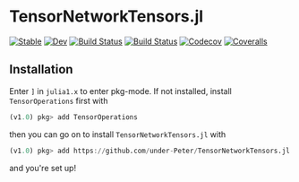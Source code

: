 # TensorNetworkTensors.jl
[![Stable](https://img.shields.io/badge/docs-stable-blue.svg)](https://under-Peter.github.io/TensorNetworkTensors.jl/stable)
[![Dev](https://img.shields.io/badge/docs-dev-blue.svg)](https://under-Peter.github.io/TensorNetworkTensors.jl/dev)
[![Build Status](https://travis-ci.com/under-Peter/TensorNetworkTensors.jl.svg?branch=master)](https://travis-ci.com/under-Peter/TensorNetworkTensors.jl)
[![Build Status](https://ci.appveyor.com/api/projects/status/github/under-Peter/TensorNetworkTensors.jl?svg=true)](https://ci.appveyor.com/project/under-Peter/TensorNetworkTensors-jl)
[![Codecov](https://codecov.io/gh/under-Peter/TensorNetworkTensors.jl/branch/master/graph/badge.svg)](https://codecov.io/gh/under-Peter/TensorNetworkTensors.jl)
[![Coveralls](https://coveralls.io/repos/github/under-Peter/TensorNetworkTensors.jl/badge.svg?branch=master)](https://coveralls.io/github/under-Peter/TensorNetworkTensors.jl?branch=master)


## Installation
Enter `]` in `julia1.x` to enter pkg-mode.
If not installed, install `TensorOperations` first with
```julia
(v1.0) pkg> add TensorOperations
```
then you can go on to install `TensorNetworkTensors.jl` with
```julia
(v1.0) pkg> add https://github.com/under-Peter/TensorNetworkTensors.jl.git
```
and you're set up!
